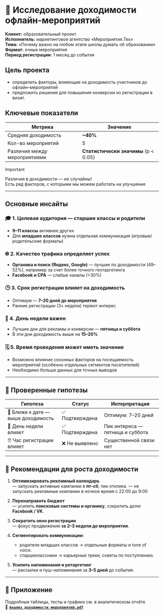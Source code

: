 # 🎯 Исследование доходимости офлайн-мероприятий
**Клиент:** образовательный проект  
**Исполнитель:** маркетинговое агентство «Мероприятия.Тех»   
**Тема:** «Почему важно на любом этапе школы думать об образовании»  
**Формат:** очные мероприятия  
**Период регистрации:** 1 месяц до события 


## Цель проекта  
* определить факторы, влияющие на доходимость участников до офлайн-мероприятий
* предложить решения для повышения конверсии из регистрации в визит.


## Ключевые показатели

| Метрика | Значение |
|----------|-----------|
| Средняя доходимость | **~40%** |
| Кол-во мероприятий | 5 |
| Различия между мероприятиями | **Статистически значимы** (p < 0.05) |  


> [!IMPORTANT]
> Различия в доходимости — не случайны!  
> Есть ряд факторов, с которыми мы можем работать на улучшение

---

## Основные инсайты

### 🎓 1. Целевая аудитория — старшие классы и родители  
- **9–11 классы** активнее других  
- Для **младших классов** нужна отдельная коммуникация (игровые/родительские форматы)

### 🌐 2. Качество трафика определяет успех  
- **Органика и поиск (Яндекс, Google)** — лучшие по доходимости (49–52%), например за счет более точного геотаргетинга
- **Facebook и CPA** — слабые каналы (<30%)  

### 🕒 3. Срок регистрации влияет на доходимость  
- Оптимум — **7–20 дней до мероприятия**  
- Ранние регистрации (3+ недели) теряют интерес

### 📅 4. День недели важен  
- Лучшие дни для рекламы и конверсии — **пятница и суббота**  
- В эти дни доходимость выше на **15–20%**

### 🗓️ 5. Время проведения может иметь значение  
- Возможно влияние сезонных факторов на посещаемость мероприятий (особенно отдельных сегментов посетителей)
- Необходимо больше данных для точных выводов

---

## 🧪 Проверенные гипотезы

| Гипотеза | Статус | Интерпретация |
|-----------|---------|----------------|
| 📅 Ближе к дате — выше доходимость | ✅ Подтверждена | Оптимум: 7–20 дней |
| 📆 День недели влияет | ✅ Подтверждена | Пик интереса — пятница и суббота |
| ⏰ Час регистрации влияет | ❌ Не выявлено | Существенной связи нет |

---

## 🚀 Рекомендации для роста доходимости

1. **Оптимизировать рекламный календарь**  
   — запускать активные кампании в **пт–сб**, пик отклика.
   — не запускать рекламные компании в ночное время с 22:00 до 9:00

3. **Перенаправить бюджет**  
   — усилить **поисковые системы и органику**, сократить долю **Facebook / VK**.

4. **Сократить окно регистрации**  
   — фокус продвижения **за 2–3 недели до мероприятия**.

5. **Сегментировать коммуникации:**  
   - родители младших классов → отдельные форматы и tone of voice.  
   - старшеклассники → карьерные треки, советы по поступлению.

6. **Усилить напоминания и ретаргетинг**  
   — рассылки и пуш-напоминания за **3–5 дней** до события.

---

## 📎 Приложение
Подробные таблицы, тесты и графики см. в аналитическом отчёте  
📄 **[`Анализ доходимости мероприятий.pdf`](Анализ%20доходимости%20мероприятий.pdf)**

